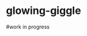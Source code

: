 # glowing-giggle

#work in progress


<object data="svg_histogram.svg"
    width="300"
    height="250"
    type="image/svg+xml">
